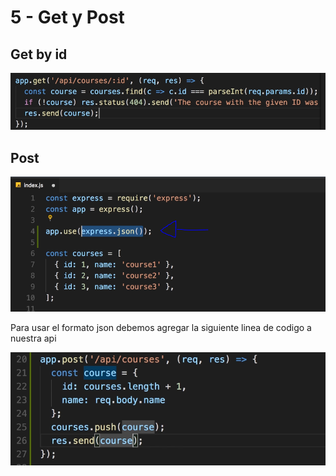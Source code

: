 # 5 - Get y Post

## Get by id

![](../../../.gitbook/assets/imagen%20%28246%29.png)

## Post

![](../../../.gitbook/assets/imagen%20%28241%29.png)

Para usar el formato json debemos agregar la siguiente linea de codigo a nuestra api

![](../../../.gitbook/assets/imagen%20%28239%29.png)



